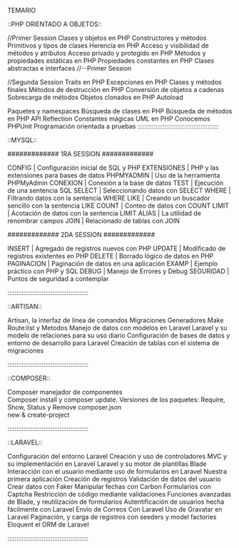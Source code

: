 TEMARIO

::PHP ORIENTADO A OBJETOS::

//Primer Session 
Clases y objetos en PHP
Constructores y métodos
Primitivos y tipos de clases
Herencia en PHP
Acceso y visibilidad de métodos y atributos
Acceso privado y protegido en PHP
Métodos y propiedades estáticas en PHP
Propiedades constantes en PHP
Clases abstractas e interfaces
//--Primer Session 



//Segunda Session 
Traits en PHP
Excepciones en PHP
Clases y métodos finales
Métodos de destrucción en PHP
Conversión de objetos a cadenas
Sobrecarga de métodos
Objetos clonados en PHP
Autoload




Paquetes y namespaces
Búsqueda de clases en PHP
Búsqueda de métodos en PHP
API Reflection
Constantes mágicas
UML en PHP
Conocemos PHPUnit
Programación orientada a pruebas
:::::::::::::::::::::::::::::::::::::::::::::


::MYSQL::

############# 1RA SESSION ############# 

CONFIG 		|		Configuración inicial de SQL y PHP
EXTENSIONES | 		PHP y las extensiones para bases de datos
PHPMYADMIN  |		Uso de la herramienta PHPMyAdmin
CONEXION	|		Conexión a la base de datos
TEST 		|		Ejecución de una sentencia SQL
SELECT 		|		Seleccionando datos con SELECT
WHERE		| 		Filtrando datos con la sentencia WHERE
LIKE 		|		Creando un buscador sencillo con la sentencia LIKE
COUNT 		|		Conteo de datos con COUNT
LIMIT 		|		Acotación de datos con la sentencia LIMIT
ALIAS 		|		La utilidad de renombrar campos
JOIN		|		Relacionado de tablas con JOIN

############# 2DA SESSION ############# 

INSERT		| 		Agregado de registros nuevos con PHP
UPDATE 		| 		Modificado de registros existentes en PHP
DELETE 		|		Borrado lógico de datos en PHP
PAGINACION 	| 		Paginación de datos en una aplicación
EXAMP		|		Ejemplo práctico con PHP y SQL
DEBUG 		|		Manejo de Errores y Debug
SEGURIDAD   |		Puntos de seguridad a contemplar

:::::::::::::::::::::::::::::::::::::::::::::

::ARTISAN::

Artisan, la interfaz de línea de comandos
Migraciones
Generadores Make
Route:list y Metodos
Manejo de datos con modelos en Laravel
Laravel y su modelo de relaciones para su uso diario
Configuración de bases de datos y entorno de desarrollo para Laravel
Creación de tablas con el sistema de migraciones</a></li>

:::::::::::::::::::::::::::::::::::::::::::::

::COMPOSER::

 Composer manejador de componentes    
 Composer install y composer update. 
 Versiones de los paquetes: 
 Require, Show, Status y Remove 
 composer.json  
 new & create-project 

 :::::::::::::::::::::::::::::::::::::::::::::

 ::LARAVEL::

Configuración del entorno Laravel
Creación y uso de controladores
MVC y su implementación en Laravel
Laravel y su motor de plantillas Blade
Interacción con el usuario mediante uso de formularios en Laravel
Nuestra primera aplicación
Creación de registros
Validación de datos del usuario
Crear datos con Faker
Manipular fechas con Carbon 
Formularios con Captcha
Restricción de código mediante validaciones
Funciones avanzadas de Blade, y reutilización de formularios
Autentificación de usuarios hecha fácilmente con Laravel
Envio de Correos Con Laravel
Uso de Gravatar en Laravel
Paginación, y carga de registros con seeders y model factories
Eloquent el ORM de Laravel

:::::::::::::::::::::::::::::::::::::::::::::

